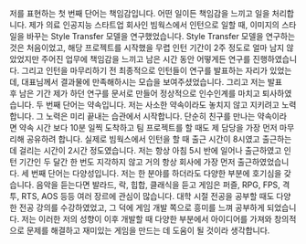 저를 표현하는 첫 번째 단어는 책임감입니다. 어떤 일이든 책임감을 느끼고 일을 처리합니다. 제가 의료 인공지능 스타트업 회사인 빔웍스에서 인턴으로 일할 때, 이미지의 스타일을 바꾸는 Style Transfer 모델을 연구했었습니다. Style Transfer 모델을 연구하는 것은 처음이었고, 해당 프로젝트를 시작했을 무렵 인턴 기간이 2주 정도로 얼마 남지 않았었지만 주어진 업무에 책임감을 느끼고 남은 시간 동안 어떻게든 연구를 진행하였습니다. 그리고 인턴을 마무리하기 전 최종적으로 인턴들이 연구를 발표하는 자리가 있었는데, 대표님께서 결과물에 만족해하시는 모습을 보여주셨었습니다. 그리고 저는 발표 후 남은 기간 제가 하던 연구를 문서로 만들어 정상적으로 인수인계를 마치고 퇴사하였습니다.
두 번째 단어는 약속입니다. 저는 사소한 약속이라도 놓치지 않고 지키려고 노력합니다. 그 노력은 미리 끝내는 습관에서 시작합니다. 단순히 친구를 만나는 약속이라면 약속 시간 보다 10분 일찍 도착하고 팀 프로젝트를 할 때도 제 담당을 가장 먼저 마무리해 공유하려 합니다. 실제로 빔웍스에서 인턴을 할 때 출근 시간이 8시였고 출근하는 데 걸리는 시간이 2시간 정도였습니다. 저는 항상 아침 5시 반에 일어나 출근하였고 인턴 기간인 두 달간 한 번도 지각하지 않고 거의 항상 회사에 가장 먼저 출근하였었습니다.
세 번째 단어는 다양성입니다. 저는 한 분야를 하더라도 다양한 부분에 호기심을 갖습니다. 음악을 듣는다면 발라드, 락, 힙합, 클래식을 듣고 게임은 퍼즐, RPG, FPS, 격투, RTS, AOS 등등 여러 장르에 관심이 많습니다. 대학 시절 전공을 공부할 때도 다양한 전공 강의를 수강하였었고, 그 덕에 게임 개발 쪽으로 흥미를 느껴 공부하게 되었습니다. 저는 이러한 저의 성향이 이후 개발할 때 다양한 부분에서 아이디어를 가져와 창의적으로 문제를 해결하고 재미있는 게임을 만드는 데 도움이 될 것이라 생각합니다.